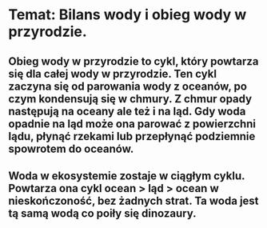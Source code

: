 # Temat: Bilans wody i obieg wody w przyrodzie.
## Obieg wody w przyrodzie to cykl, który powtarza się dla całej wody w przyrodzie. Ten cykl zaczyna się od parowania wody z oceanów, po czym kondensują się w chmury. Z chmur opady następują na oceany ale też i na ląd. Gdy woda opadnie na ląd może ona parować z powierzchni lądu, płynąć rzekami lub przepłynąć podziemnie spowrotem do oceanów.
## Woda w ekosystemie zostaje w ciągłym cyklu. Powtarza ona cykl ocean > ląd > ocean w nieskończoność, bez żadnych strat. Ta woda jest tą samą wodą co poiły się dinozaury.
